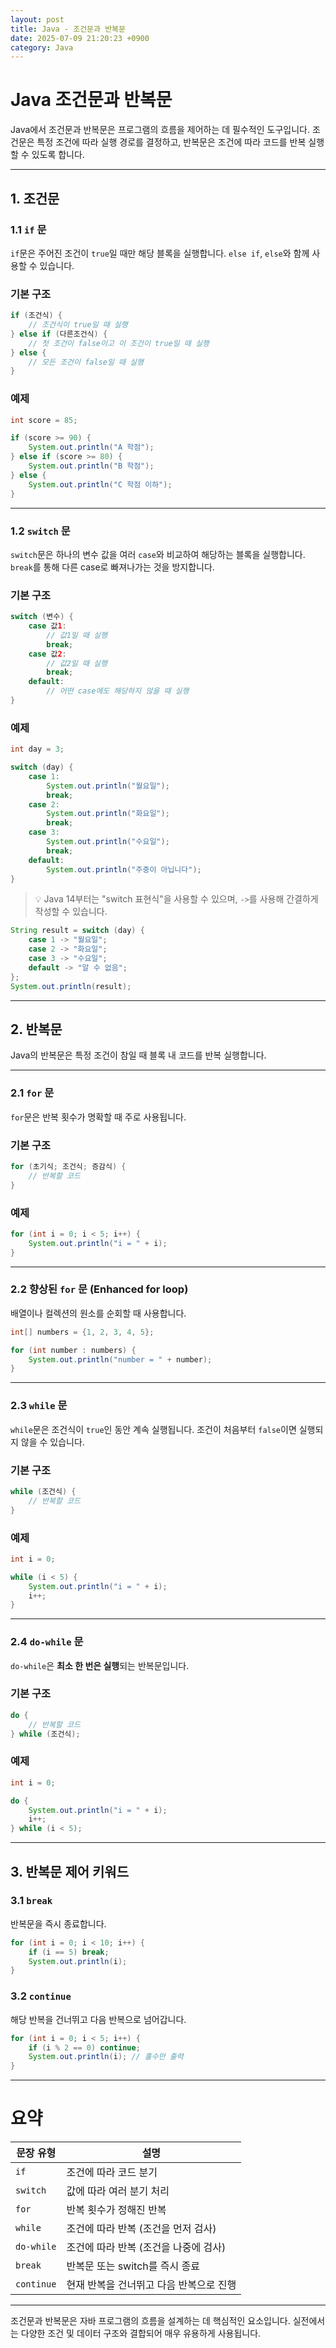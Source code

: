 ```yaml
---
layout: post
title: Java - 조건문과 반복문
date: 2025-07-09 21:20:23 +0900
category: Java
---
```

# Java 조건문과 반복문

Java에서 조건문과 반복문은 프로그램의 흐름을 제어하는 데 필수적인 도구입니다. 조건문은 특정 조건에 따라 실행 경로를 결정하고, 반복문은 조건에 따라 코드를 반복 실행할 수 있도록 합니다.

---

## 1. 조건문

### 1.1 `if` 문

`if`문은 주어진 조건이 `true`일 때만 해당 블록을 실행합니다. `else if`, `else`와 함께 사용할 수 있습니다.

### 기본 구조

```java
if (조건식) {
    // 조건식이 true일 때 실행
} else if (다른조건식) {
    // 첫 조건이 false이고 이 조건이 true일 때 실행
} else {
    // 모든 조건이 false일 때 실행
}
```

### 예제

```java
int score = 85;

if (score >= 90) {
    System.out.println("A 학점");
} else if (score >= 80) {
    System.out.println("B 학점");
} else {
    System.out.println("C 학점 이하");
}
```

---

### 1.2 `switch` 문

`switch`문은 하나의 변수 값을 여러 `case`와 비교하여 해당하는 블록을 실행합니다. `break`를 통해 다른 case로 빠져나가는 것을 방지합니다.

### 기본 구조

```java
switch (변수) {
    case 값1:
        // 값1일 때 실행
        break;
    case 값2:
        // 값2일 때 실행
        break;
    default:
        // 어떤 case에도 해당하지 않을 때 실행
}
```

### 예제

```java
int day = 3;

switch (day) {
    case 1:
        System.out.println("월요일");
        break;
    case 2:
        System.out.println("화요일");
        break;
    case 3:
        System.out.println("수요일");
        break;
    default:
        System.out.println("주중이 아닙니다");
}
```

> 💡 Java 14부터는 "switch 표현식"을 사용할 수 있으며, `->`를 사용해 간결하게 작성할 수 있습니다.

```java
String result = switch (day) {
    case 1 -> "월요일";
    case 2 -> "화요일";
    case 3 -> "수요일";
    default -> "알 수 없음";
};
System.out.println(result);
```

---

## 2. 반복문

Java의 반복문은 특정 조건이 참일 때 블록 내 코드를 반복 실행합니다.

---

### 2.1 `for` 문

`for`문은 반복 횟수가 명확할 때 주로 사용됩니다.

### 기본 구조

```java
for (초기식; 조건식; 증감식) {
    // 반복할 코드
}
```

### 예제

```java
for (int i = 0; i < 5; i++) {
    System.out.println("i = " + i);
}
```

---

### 2.2 향상된 `for` 문 (Enhanced for loop)

배열이나 컬렉션의 원소를 순회할 때 사용합니다.

```java
int[] numbers = {1, 2, 3, 4, 5};

for (int number : numbers) {
    System.out.println("number = " + number);
}
```

---

### 2.3 `while` 문

`while`문은 조건식이 `true`인 동안 계속 실행됩니다. 조건이 처음부터 `false`이면 실행되지 않을 수 있습니다.

### 기본 구조

```java
while (조건식) {
    // 반복할 코드
}
```

### 예제

```java
int i = 0;

while (i < 5) {
    System.out.println("i = " + i);
    i++;
}
```

---

### 2.4 `do-while` 문

`do-while`은 **최소 한 번은 실행**되는 반복문입니다.

### 기본 구조

```java
do {
    // 반복할 코드
} while (조건식);
```

### 예제

```java
int i = 0;

do {
    System.out.println("i = " + i);
    i++;
} while (i < 5);
```

---

## 3. 반복문 제어 키워드

### 3.1 `break`

반복문을 즉시 종료합니다.

```java
for (int i = 0; i < 10; i++) {
    if (i == 5) break;
    System.out.println(i);
}
```

### 3.2 `continue`

해당 반복을 건너뛰고 다음 반복으로 넘어갑니다.

```java
for (int i = 0; i < 5; i++) {
    if (i % 2 == 0) continue;
    System.out.println(i); // 홀수만 출력
}
```

---

# 요약

| 문장 유형 | 설명 |
|----------|------|
| `if` | 조건에 따라 코드 분기 |
| `switch` | 값에 따라 여러 분기 처리 |
| `for` | 반복 횟수가 정해진 반복 |
| `while` | 조건에 따라 반복 (조건을 먼저 검사) |
| `do-while` | 조건에 따라 반복 (조건을 나중에 검사) |
| `break` | 반복문 또는 switch를 즉시 종료 |
| `continue` | 현재 반복을 건너뛰고 다음 반복으로 진행 |

---

조건문과 반복문은 자바 프로그램의 흐름을 설계하는 데 핵심적인 요소입니다. 실전에서는 다양한 조건 및 데이터 구조와 결합되어 매우 유용하게 사용됩니다.
